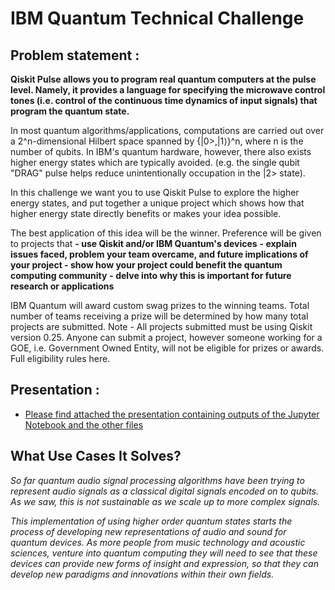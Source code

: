 # IBM Quantum Technical Challenge
## Problem statement :
**Qiskit Pulse allows you to program real quantum computers at the pulse level. Namely, it provides a language for specifying the microwave control tones (i.e. control of the continuous time dynamics of input signals) that program the quantum state.**

In most quantum algorithms/applications, computations are carried out over a 2^n-dimensional Hilbert space spanned by {|0>,|1⟩}^n, where n is the number of qubits. In IBM's quantum hardware, however, there also exists higher energy states which are typically avoided. (e.g. the single qubit "DRAG" pulse helps reduce unintentionally occupation in the |2> state).

In this challenge we want you to use Qiskit Pulse to explore the higher energy states, and put together a unique project which shows how that higher energy state directly benefits or makes your idea possible.

The best application of this idea will be the winner. Preference will be given to projects that
**- use Qiskit and/or IBM Quantum's devices**
**- explain issues faced, problem your team overcame, and future implications of your project - show how your project could benefit the quantum computing community**
**- delve into why this is important for future research or applications**

IBM Quantum will award custom swag prizes to the winning teams. Total number of teams receiving a prize will be determined by how many total projects are submitted.
Note - All projects submitted must be using Qiskit version 0.25. Anyone can submit a project, however someone working for a GOE, i.e. Government Owned Entity, will not be eligible for prizes or awards. Full eligibility rules here.

## Presentation :
* [Please find attached the presentation containing outputs of the Jupyter Notebook and the other files](https://drive.google.com/file/d/1Jt0dvSInOMhl8bPqf0cLMYBS5J4l8T26/view?usp=sharing)

## What Use Cases It Solves?

*So far quantum audio signal processing algorithms have been trying to represent audio signals as a classical digital signals encoded on to qubits. As we saw, this is not sustainable as we scale up to more complex signals.*

*This implementation of using higher order quantum states starts the process of developing new representations of audio and sound for quantum devices. As more people from music technology and acoustic sciences, venture into quantum computing they will need to see that these devices can provide new forms of insight and expression, so that they can develop new paradigms and innovations within their own fields.*




